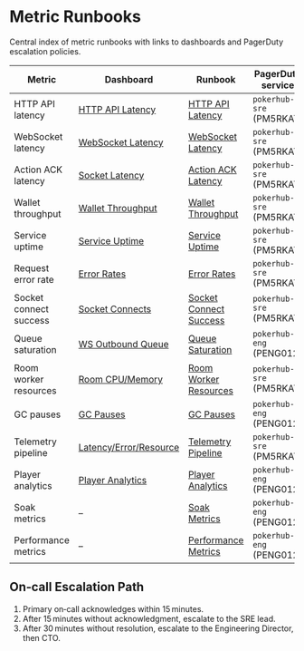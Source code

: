 # Metric Runbooks
<!-- Update PagerDuty service IDs here and in associated runbooks if services change -->

Central index of metric runbooks with links to dashboards and PagerDuty escalation policies.

| Metric | Dashboard | Runbook | PagerDuty service | Escalation policy |
| --- | --- | --- | --- | --- |
| HTTP API latency | [HTTP API Latency](../../infra/observability/http-api-latency-dashboard.json) | [HTTP API Latency](http-api-latency.md) | `pokerhub-sre` (PM5RKAT) | [SRE](https://pokerhub.pagerduty.com/escalation_policies/P3IMDMC) |
| WebSocket latency | [WebSocket Latency](../../infra/observability/websocket-latency-dashboard.json) | [WebSocket Latency](websocket-latency.md) | `pokerhub-sre` (PM5RKAT) | [SRE](https://pokerhub.pagerduty.com/escalation_policies/P3IMDMC) |
| Action ACK latency | [Socket Latency](../../infra/observability/socket-latency-dashboard.json) | [Action ACK Latency](action-ack-latency.md) | `pokerhub-sre` (PM5RKAT) | [SRE](https://pokerhub.pagerduty.com/escalation_policies/P3IMDMC) |
| Wallet throughput | [Wallet Throughput](../../infra/observability/wallet-throughput-dashboard.json) | [Wallet Throughput](wallet-throughput.md) | `pokerhub-sre` (PM5RKAT) | [SRE](https://pokerhub.pagerduty.com/escalation_policies/P3IMDMC) |
| Service uptime | [Service Uptime](../../infra/observability/service-uptime-dashboard.json) | [Service Uptime](service-uptime.md) | `pokerhub-sre` (PM5RKAT) | [SRE](https://pokerhub.pagerduty.com/escalation_policies/P3IMDMC) |
| Request error rate | [Error Rates](../../infra/observability/error-rates-dashboard.json) | [Error Rates](error-rates.md) | `pokerhub-sre` (PM5RKAT) | [SRE](https://pokerhub.pagerduty.com/escalation_policies/P3IMDMC) |
| Socket connect success | [Socket Connects](../../infra/observability/socket-connects-dashboard.json) | [Socket Connect Success](socket-connect-success.md) | `pokerhub-sre` (PM5RKAT) | [SRE](https://pokerhub.pagerduty.com/escalation_policies/P3IMDMC) |
| Queue saturation | [WS Outbound Queue](../../infra/observability/ws-outbound-queue-dashboard.json) | [Queue Saturation](queue-saturation.md) | `pokerhub-eng` (PENG012) | [Engineering](https://pokerhub.pagerduty.com/escalation_policies/PD9YTWT) |
| Room worker resources | [Room CPU/Memory](../../infra/observability/room-cpu-memory-dashboard.json) | [Room Worker Resources](room-worker-resources.md) | `pokerhub-sre` (PM5RKAT) | [SRE](https://pokerhub.pagerduty.com/escalation_policies/P3IMDMC) |
| GC pauses | [GC Pauses](../../infra/observability/gc-pauses-dashboard.json) | [GC Pauses](gc-pauses.md) | `pokerhub-eng` (PENG012) | [Engineering](https://pokerhub.pagerduty.com/escalation_policies/PD9YTWT) |
| Telemetry pipeline | [Latency/Error/Resource](../../infra/observability/latency-error-resource-dashboard.json) | [Telemetry Pipeline](telemetry-pipeline.md) | `pokerhub-sre` (PM5RKAT) | [SRE](https://pokerhub.pagerduty.com/escalation_policies/P3IMDMC) |
| Player analytics | [Player Analytics](../../infra/observability/player-analytics-dashboard.json) | [Player Analytics](player-analytics.md) | `pokerhub-eng` (PENG012) | [Engineering](https://pokerhub.pagerduty.com/escalation_policies/PD9YTWT) |
| Soak metrics | – | [Soak Metrics](soak-metrics.md) | `pokerhub-eng` (PENG012) | [Engineering](https://pokerhub.pagerduty.com/escalation_policies/PD9YTWT) |
| Performance metrics | – | [Performance Metrics](perf-metrics.md) | `pokerhub-eng` (PENG012) | [Engineering](https://pokerhub.pagerduty.com/escalation_policies/PD9YTWT) |

## On‑call Escalation Path
1. Primary on‑call acknowledges within 15 minutes.
2. After 15 minutes without acknowledgment, escalate to the SRE lead.
3. After 30 minutes without resolution, escalate to the Engineering Director, then CTO.
